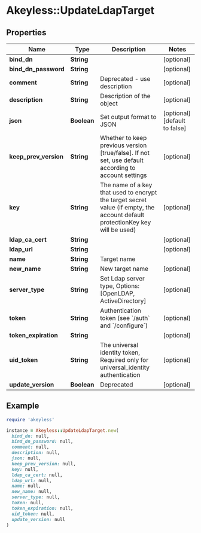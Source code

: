 # Akeyless::UpdateLdapTarget

## Properties

| Name | Type | Description | Notes |
| ---- | ---- | ----------- | ----- |
| **bind_dn** | **String** |  | [optional] |
| **bind_dn_password** | **String** |  | [optional] |
| **comment** | **String** | Deprecated - use description | [optional] |
| **description** | **String** | Description of the object | [optional] |
| **json** | **Boolean** | Set output format to JSON | [optional][default to false] |
| **keep_prev_version** | **String** | Whether to keep previous version [true/false]. If not set, use default according to account settings | [optional] |
| **key** | **String** | The name of a key that used to encrypt the target secret value (if empty, the account default protectionKey key will be used) | [optional] |
| **ldap_ca_cert** | **String** |  | [optional] |
| **ldap_url** | **String** |  | [optional] |
| **name** | **String** | Target name |  |
| **new_name** | **String** | New target name | [optional] |
| **server_type** | **String** | Set Ldap server type, Options:[OpenLDAP, ActiveDirectory] | [optional] |
| **token** | **String** | Authentication token (see &#x60;/auth&#x60; and &#x60;/configure&#x60;) | [optional] |
| **token_expiration** | **String** |  | [optional] |
| **uid_token** | **String** | The universal identity token, Required only for universal_identity authentication | [optional] |
| **update_version** | **Boolean** | Deprecated | [optional] |

## Example

```ruby
require 'akeyless'

instance = Akeyless::UpdateLdapTarget.new(
  bind_dn: null,
  bind_dn_password: null,
  comment: null,
  description: null,
  json: null,
  keep_prev_version: null,
  key: null,
  ldap_ca_cert: null,
  ldap_url: null,
  name: null,
  new_name: null,
  server_type: null,
  token: null,
  token_expiration: null,
  uid_token: null,
  update_version: null
)
```

